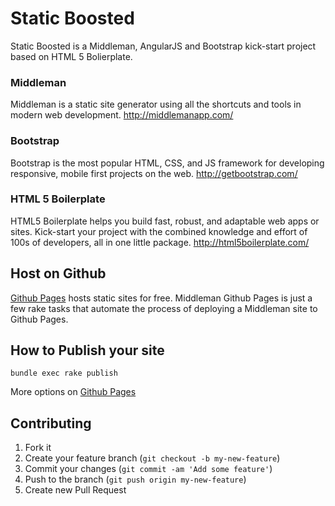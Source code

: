 # Static Boosted

Static Boosted is a Middleman, AngularJS and Bootstrap kick-start project based on HTML 5 Bolierplate.

### Middleman

Middleman is a static site generator using all the shortcuts and tools in modern web development.
http://middlemanapp.com/

### Bootstrap

Bootstrap is the most popular HTML, CSS, and JS framework for developing responsive, mobile first projects on the web.
http://getbootstrap.com/

### HTML 5 Boilerplate

HTML5 Boilerplate helps you build fast, robust, and adaptable web apps or sites. Kick-start your project with the combined knowledge and effort of 100s of developers, all in one little package.
http://html5boilerplate.com/

## Host on Github

[Github Pages](http://pages.github.com) hosts static sites for free. Middleman Github Pages is just a few rake tasks 
that automate the process of deploying a Middleman site to Github Pages.

## How to Publish your site

```shell
bundle exec rake publish
```

More options on [Github Pages](http://pages.github.com)


## Contributing

1. Fork it
2. Create your feature branch (`git checkout -b my-new-feature`)
3. Commit your changes (`git commit -am 'Add some feature'`)
4. Push to the branch (`git push origin my-new-feature`)
5. Create new Pull Request
